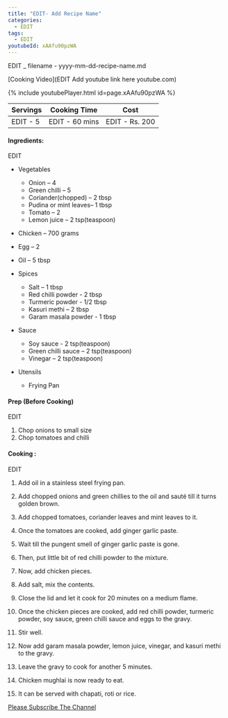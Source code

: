 ```yaml
---
title: "EDIT- Add Recipe Name"
categories:
  - EDIT
tags:
  - EDIT
youtubeId: xAAfu90pzWA
---
```


EDIT _ filename - yyyy-mm-dd-recipe-name.md

[Cooking Video](EDIT Add youtube link here youtube.com)

{% include youtubePlayer.html id=page.xAAfu90pzWA %}

| Servings | Cooking Time | Cost |
|-------|-------|-------|
| EDIT - 5| EDIT - 60 mins |EDIT - Rs. 200|

#### Ingredients:

EDIT

- Vegetables
  - Onion – 4
  - Green chilli – 5
  - Coriander(chopped) – 2 tbsp
  - Pudina or mint leaves– 1 tbsp
  - Tomato – 2
  - Lemon juice – 2 tsp(teaspoon)

- Chicken – 700 grams
- Egg – 2

- Oil – 5 tbsp


- Spices
  - Salt – 1 tbsp
  - Red chilli powder - 2 tbsp
  - Turmeric powder - 1/2 tbsp
  - Kasuri methi – 2 tbsp
  - Garam masala powder - 1 tbsp

- Sauce
  - Soy sauce - 2 tsp(teaspoon)
  - Green chilli sauce – 2 tsp(teaspoon)
  - Vinegar – 2 tsp(teaspoon)

- Utensils
  - Frying Pan


####  Prep (Before Cooking)
EDIT
1. Chop onions to small size
2. Chop tomatoes and chilli

#### Cooking :
EDIT

1. Add oil in a stainless steel frying pan.

2. Add chopped onions and green chillies to the oil and sauté till it       turns golden brown.
3. Add chopped tomatoes, coriander leaves and mint leaves to it.
4. Once the tomatoes are cooked, add ginger garlic paste.
5. Wait till the pungent smell of ginger garlic paste is gone.
6. Then, put little bit of red chilli powder to the mixture.
7. Now, add chicken pieces.
8. Add salt, mix the contents.
9. Close the lid and let it cook for 20 minutes on a medium flame.
10. Once the chicken pieces are cooked, add red chilli powder, turmeric powder, soy sauce, green chilli sauce and eggs to the gravy.
11. Stir well.
12. Now add garam masala powder, lemon juice, vinegar, and kasuri methi to the gravy.
13. Leave the gravy to cook for another 5 minutes.
14. Chicken mughlai is now ready to eat.
15. It can be served  with chapati, roti or rice.




[Please Subscribe The Channel](https://www.youtube.com/channel/UC-9FVME89HgtK5ePA0qUMxA)
